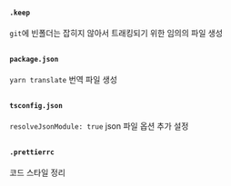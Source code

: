 #### `.keep`
`git`에 빈폴더는 잡히지 않아서 트래킹되기 위한 임의의 파일 생성
##
#### `package.json`
`yarn translate` 번역 파일 생성
##
#### `tsconfig.json`
`resolveJsonModule: true` json 파일 옵션 추가 설정
##
#### `.prettierrc`
코드 스타일 정리
